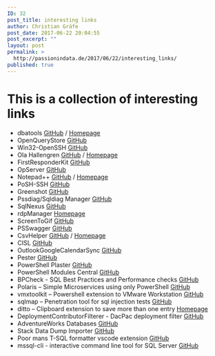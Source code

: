 ```yaml
---
ID: 32
post_title: interesting links
author: Christian Gräfe
post_date: 2017-06-22 20:04:55
post_excerpt: ""
layout: post
permalink: >
  http://passionindata.de/2017/06/22/interesting_links/
published: true
---
```

# This is a collection of interesting links

* dbatools [GitHub][1] / [Homepage][2]
* OpenQueryStore [GitHub][3]
* Win32-OpenSSH [GitHub][4]
* Ola Hallengren [GitHub][5] / [Homepage][6]
* FirstResponderKit [GitHub][7]
* OpServer [GitHub][8]
* Notepad++ [GitHub][12] / [Homepage][13]
* PoSH-SSH [GitHub][14]
* Greenshot [GitHub][15]
* Pssdiag/Sqldiag Manager [GitHub][16]
* SqlNexus [GitHub][17]
* rdpManager [Homepage][18]
* ScreenToGif [GitHub][19]
* PSSwagger [GitHub][20]
* CsvHelper [GitHub][23] / [Homepage][24]
* CISL [GitHub][25]
* OutlookGoogleCalendarSync [GitHub][26]
* Pester [GitHub][27]
* PowerShell Plaster [GitHub][28]
* PowerShell Modules Central [GitHub][29]
* BPCheck - SQL Best Practices and Performance checks [GitHub][30]
* Polaris – Simple Microservices using only PowerShell [GitHub][31]
* vmxtoolkit – Powershell extension to VMware Workstation [GitHub][32]
* sqlmap – Penetration tool for sql injection tests [GitHub][33]
* ditto – Clipboard extension to save more than one entry [Homepage][34]
* DeploymentContributorFilterer - DacPac deployment filter [GitHub][35]
* AdventureWorks Databases [GitHub][36]
* Stack Data Dump Importer [GitHub][37]
* Poor mans T-SQL formatter vscode extension [GitHub][38]
* mssql-cli - interactive command line tool for SQL Server [GitHub][39]

 [1]: https://github.com/sqlcollaborative/dbatools
 [2]: https://dbatools.io/
 [3]: https://github.com/OpenQueryStore/OpenQueryStore
 [4]: https://github.com/PowerShell/Win32-OpenSSH
 [5]: https://github.com/olahallengren/sql-server-maintenance-solution
 [6]: https://ola.hallengren.com/
 [7]: https://github.com/BrentOzarULTD/SQL-Server-First-Responder-Kit
 [8]: https://github.com/opserver/Opserver
 [12]: https://github.com/notepad-plus-plus/notepad-plus-plus
 [13]: https://notepad-plus-plus.org/
 [14]: https://github.com/darkoperator/Posh-SSH
 [15]: https://github.com/greenshot/greenshot
 [16]: https://github.com/Microsoft/DiagManager
 [17]: https://github.com/Microsoft/SqlNexus
 [18]: https://www.cinspiration.de/de/download.html
 [19]: https://github.com/NickeManarin/ScreenToGif
 [20]: https://github.com/PowerShell/PSSwagger
 [23]: https://github.com/JoshClose/CsvHelper
 [24]: https://joshclose.github.io/CsvHelper/
 [25]: https://github.com/NikoNeugebauer/CISL
 [26]: https://github.com/phw198/OutlookGoogleCalendarSync
 [27]: https://github.com/pester/Pester
 [28]: https://github.com/PowerShell/Plaster
 [29]: https://github.com/ClaudioESSilva/PowerShellModulesCentral
 [30]: https://github.com/Microsoft/tigertoolbox/tree/master/BPCheck
 [31]: https://github.com/powershell/polaris
 [32]: https://github.com/bottkars/vmxtoolkit
 [33]: https://github.com/sqlmapproject/sqlmap
 [34]: http://ditto-cp.sourceforge.net/
 [35]: https://github.com/GoEddie/DeploymentContributorFilterer
 [36]: https://github.com/Microsoft/sql-server-samples/tree/master/samples/databases
 [37]: https://github.com/BrentOzarULTD/soddi
 [38]: https://github.com/TaoK/poor-mans-t-sql-formatter-vscode-extension
 [39]: https://github.com/dbcli/mssql-cli/
